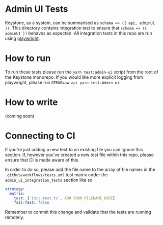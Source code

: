 # Admin UI Tests

Keystone, as a system, can be summarised as `schema => ({ api, adminUI })`.
This directory contains integration test to ensure that `schema => ({ adminUI })` behaves as expected.
All integration tests in this repo are run using [playwright](https://playwright.dev/).

# How to run

To run these tests please run the `yarn test:admin-ui` script from the root of the Keystone monorepo.
If you would like more explicit logging from playwright, please run `DEBUG=pw:api yarn test:Admin-ui`.

# How to write

(coming soon)

# Connecting to CI

If you're just adding a new test to an existing file you can ignore this section.
If, however you've created a new test file within this repo, please ensure that CI is made aware of this.

In order to do so, please add the file name to the array of file names in the `.github/workflows/tests.yml` test matrix under the `admin_ui_integration_tests` section like so

```yml
strategy:
  matrix:
    test: ['init.test.ts', ADD_YOUR_FILENAME_HERE]
    fail-fast: false
```

Remember to commit this change and validate that the tests are running remotely.
